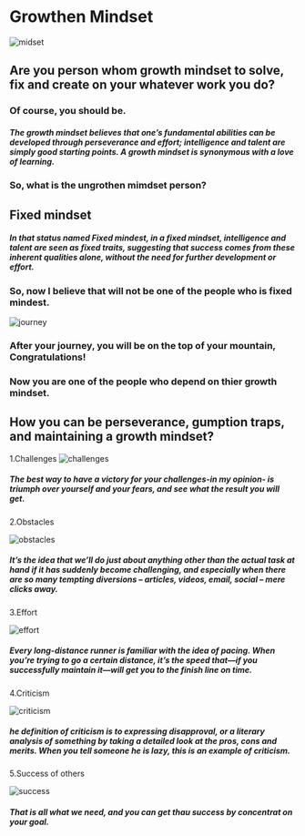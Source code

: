 # Growthen Mindset
![midset](https://metrifit.com/wp-content/uploads/2020/08/growthmindsetlandscape.jpg)
## Are you person whom growth mindset to solve, fix and create on your whatever work you do?

### Of course, you should be.
##### The growth mindset believes that one’s fundamental abilities can be developed through perseverance and effort; intelligence and talent are simply good starting points. A growth mindset is synonymous with a love of learning.

### So, what is the ungrothen mimdset person?
## Fixed mindset
##### In that status named Fixed mindest, in a fixed mindset, intelligence and talent are seen as fixed traits, suggesting that success comes from these inherent qualities alone, without the need for further development or effort.

### So, now I believe that will not be one of the people who is fixed mindest.

![journey](https://phrenimos.com/wp-content/uploads/2017/09/Importance-of-leadership-Leadership-Journey.jpg)

### After your journey, you will be on the top of your mountain, Congratulations!
### Now you are one of the people who depend on thier growth mindset.

## How you can be perseverance, gumption traps, and maintaining a growth mindset?
1.Challenges
![challenges](https://www.uni-med.net/wp-content/uploads/2020/04/Immagine.jpeg)
##### The best way to have a victory for your challenges-in my opinion- is triumph over yourself and your fears, and see what the result you will get.

2.Obstacles


![obstacles](https://thumbs.dreamstime.com/b/teamwork-how-to-overcome-obstacles-achieving-goal-concept-businesspeople-obstacle-vector-illustration-stick-figures-134850936.jpg)
##### It’s the idea that we’ll do just about anything other than the actual task at hand if it has suddenly become challenging, and especially when there are so many tempting diversions – articles, videos, email, social – mere clicks away.

3.Effort

![effort](https://i0.wp.com/www.riskology.co/wp-content/uploads/2015/10/pacing.jpg?resize=1024%2C643&ssl=1)

##### Every long-distance runner is familiar with the idea of pacing. When you’re trying to go a certain distance, it’s the speed that—if you successfully maintain it—will get you to the finish line on time.


4.Criticism

![criticism](https://www.nyfa.edu/student-resources/wp-content/uploads/2016/03/Crushed-by-Criticism-Vector-Image.png)

##### he definition of criticism is to expressing disapproval, or a literary analysis of something by taking a detailed look at the pros, cons and merits. When you tell someone he is lazy, this is an example of criticism.

5.Success of others


![success](https://thoughtcatalog.com/wp-content/uploads/2014/04/deriansuccess584.jpg)

##### That is all what we need, and you can get thau success by concentrat on your goal.




